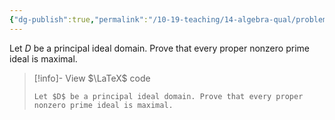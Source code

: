 ```yaml
---
{"dg-publish":true,"permalink":"/10-19-teaching/14-algebra-qual/problem-bank/pool-problems/ring-theory/nonzero-prime-ideals-are-maximal-in-a-pid/","tags":["ring_theory"],"updated":"2025-03-18T10:26:44-07:00"}
---
```


Let $D$ be a principal ideal domain. Prove that every proper nonzero prime ideal is maximal.

> [!info]- View $\LaTeX$ code
> ```
> Let $D$ be a principal ideal domain. Prove that every proper nonzero prime ideal is maximal.
> ```